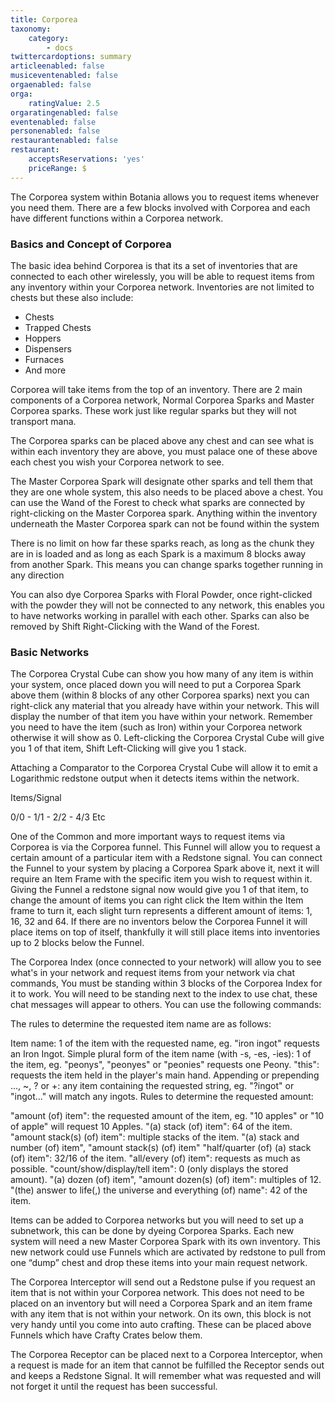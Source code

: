 ```yaml
---
title: Corporea
taxonomy:
    category:
        - docs
twittercardoptions: summary
articleenabled: false
musiceventenabled: false
orgaenabled: false
orga:
    ratingValue: 2.5
orgaratingenabled: false
eventenabled: false
personenabled: false
restaurantenabled: false
restaurant:
    acceptsReservations: 'yes'
    priceRange: $
---
```


The Corporea system within Botania allows you to request items whenever you need them. There are a few blocks involved with Corporea and each have different functions within a Corporea network.

### Basics and Concept of Corporea
The basic idea behind Corporea is that its a set of inventories that are connected to each other wirelessly, you will be able to request items from any inventory within your Corporea network. Inventories are not limited to chests but these also include:

* Chests
* Trapped Chests
* Hoppers
* Dispensers
* Furnaces
* And more

Corporea will take items from the top of an inventory. There are 2 main components of a Corporea network, Normal Corporea Sparks and Master Corporea sparks. These work just like regular sparks but they will not transport mana. 

The Corporea sparks can be placed above any chest and can see what is within each inventory they are above, you must palace one of these above each chest you wish your Corporea network to see. 

The Master Corporea Spark will designate other sparks and tell them that they are one whole system, this also needs to be placed above a chest. You can use the Wand of the Forest to check what sparks are connected by right-clicking on the Master Corporea spark. Anything within the inventory underneath the Master Corporea spark can not be found within the system

There is no limit on how far these sparks reach, as long as the chunk they are in is loaded and as long as each Spark is a maximum 8 blocks away from another Spark. This means you can change sparks together running in any direction

You can also dye Corporea Sparks with Floral Powder, once right-clicked with the powder they will not be connected to any network, this enables you to have networks working in parallel with each other. Sparks can also be removed by Shift Right-Clicking with the Wand of the Forest.

### Basic Networks
The Corporea Crystal Cube can show you how many of any item is within your system, once placed down you will need to put a Corporea Spark above them (within 8 blocks of any other Corporea sparks) next you can right-click any material that you already have within your network. This will display the number of that item you have within your network. Remember you need to have the item (such as Iron) within your Corporea network otherwise it will show as 0. Left-clicking the Corporea Crystal Cube will give you 1 of that item, Shift Left-Clicking will give you 1 stack.

Attaching a Comparator to the Corporea Crystal Cube will allow it to emit a Logarithmic redstone output when it detects items within the network.

Items/Signal

0/0 - 1/1 - 2/2 - 4/3 Etc

One of the Common and more important ways to request items via Corporea is via the Corporea funnel. This Funnel will allow you to request a certain amount of a particular item with a Redstone signal. You can connect the Funnel to your system by placing a Corporea Spark above it, next it will require an Item Frame with the specific item you wish to request within it. Giving the Funnel a redstone signal now would give you 1 of that item, to change the amount of items you can right click the Item within the Item frame to turn it, each slight turn represents a different amount of items: 1, 16, 32 and 64. If there are no inventors below the Corporea  Funnel it will place items on top of itself, thankfully it will still place items into inventories up to 2 blocks below the Funnel.

The Corporea Index (once connected to your network) will allow you to see what's in your network and request items from your network via chat commands, You must be standing within 3 blocks of the Corporea Index  for it to work. You will need to be standing next to the index to use chat, these chat messages will appear to others. You can use the following commands:

The rules to determine the requested item name are as follows:

Item name: 1 of the item with the requested name, eg. "iron ingot" requests an Iron Ingot.
Simple plural form of the item name (with -s, -es, -ies): 1 of the item, eg. "peonys", "peonyes" or "peonies" requests one Peony.
"this": requests the item held in the player's main hand.
Appending or prepending ..., ~, ? or +: any item containing the requested string, eg. "?ingot" or "ingot..." will match any ingots.
Rules to determine the requested amount:

"amount (of) item": the requested amount of the item, eg. "10 apples" or "10 of apple" will request 10 Apples.
"(a) stack (of) item": 64 of the item.
"amount stack(s) (of) item": multiple stacks of the item.
"(a) stack and number (of) item", "amount stack(s) (of) item"
"half/quarter (of) (a) stack (of) item": 32/16 of the item.
"all/every (of) item": requests as much as possible.
"count/show/display/tell item": 0 (only displays the stored amount).
"(a) dozen (of) item", "amount dozen(s) (of) item": multiples of 12.
"(the) answer to life(,) the universe and everything (of) name": 42 of the item.


Items can be added to Corporea networks but you will need to set up a subnetwork, this can be done by dyeing Corporea Sparks. Each new system will need a new Master Corporea Spark with its own inventory. This new network could use Funnels which are activated by redstone to pull from one “dump” chest and drop these items into your main request network.

The Corporea Interceptor will send out a Redstone pulse if you request an item that is not within your Corporea network. This does not need to be placed on an inventory but will need a Corporea Spark and an item frame with any item that is not within your network. On its own, this block is not very handy until you come into auto crafting. These can be placed above Funnels which have Crafty Crates below them.

The Corporea Receptor can be placed next to a Corporea Interceptor, when a request is made for an item that cannot be fulfilled the Receptor sends out and keeps a Redstone Signal. It will remember what was requested and will not forget it until the request has been successful.

